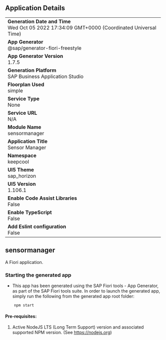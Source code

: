 ## Application Details
|               |
| ------------- |
|**Generation Date and Time**<br>Wed Oct 05 2022 17:34:09 GMT+0000 (Coordinated Universal Time)|
|**App Generator**<br>@sap/generator-fiori-freestyle|
|**App Generator Version**<br>1.7.5|
|**Generation Platform**<br>SAP Business Application Studio|
|**Floorplan Used**<br>simple|
|**Service Type**<br>None|
|**Service URL**<br>N/A
|**Module Name**<br>sensormanager|
|**Application Title**<br>Sensor Manager|
|**Namespace**<br>keepcool|
|**UI5 Theme**<br>sap_horizon|
|**UI5 Version**<br>1.106.1|
|**Enable Code Assist Libraries**<br>False|
|**Enable TypeScript**<br>False|
|**Add Eslint configuration**<br>False|

## sensormanager

A Fiori application.

### Starting the generated app

-   This app has been generated using the SAP Fiori tools - App Generator, as part of the SAP Fiori tools suite.  In order to launch the generated app, simply run the following from the generated app root folder:

```
    npm start
```

#### Pre-requisites:

1. Active NodeJS LTS (Long Term Support) version and associated supported NPM version.  (See https://nodejs.org)


